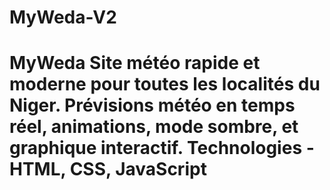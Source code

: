 # MyWeda-V2
# MyWeda  Site météo rapide et moderne pour toutes les localités du Niger.   Prévisions météo en temps réel, animations, mode sombre, et graphique interactif.  Technologies - HTML, CSS, JavaScript 
